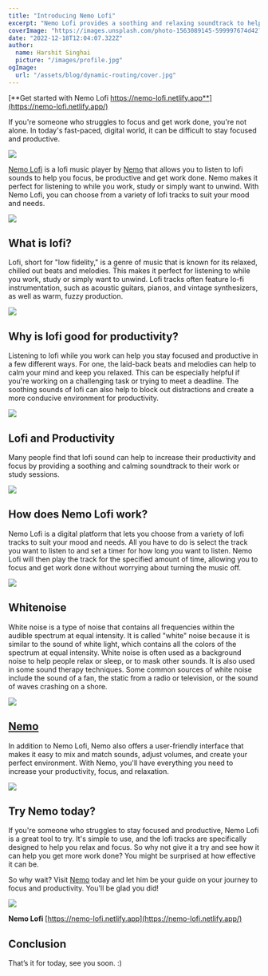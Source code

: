 ```yaml
---
title: "Introducing Nemo Lofi"
excerpt: "Nemo Lofi provides a soothing and relaxing soundtrack to help you focus and concentrate. Whether you're studying for an exam, working on a challenging project, or just need a break from the hustle and bustle of everyday life, the lofi music on Nemo will help to keep you calm and relaxed."
coverImage: "https://images.unsplash.com/photo-1563089145-599997674d42?q=80&w=2070&auto=format&fit=crop&ixlib=rb-4.0.3&ixid=M3wxMjA3fDB8MHxwaG90by1wYWdlfHx8fGVufDB8fHx8fA%3D%3D"
date: "2022-12-18T12:04:07.322Z"
author:
  name: Harshit Singhai
  picture: "/images/profile.jpg"
ogImage:
  url: "/assets/blog/dynamic-routing/cover.jpg"
---
```


[**Get started with Nemo Lofi https://nemo-lofi.netlify.app**](https://nemo-lofi.netlify.app/)

If you're someone who struggles to focus and get work done, you're not alone. In today's fast-paced, digital world, it can be difficult to stay focused and productive.

<img src="https://iili.io/HB6gw3F.png" />

[Nemo Lofi](https://nemo-lofi.netlify.app/) is a lofi music player by [Nemo](https://nemo-landing-page.netlify.app/) that allows you to listen to lofi sounds to help you focus, be productive and get work done. Nemo makes it perfect for listening to while you work, study or simply want to unwind. With Nemo Lofi, you can choose from a variety of lofi tracks to suit your mood and needs.

<img src="https://iili.io/HBVcDIS.jpg" />

## What is lofi?

Lofi, short for "low fidelity," is a genre of music that is known for its relaxed, chilled out beats and melodies. This makes it perfect for listening to while you work, study or simply want to unwind. Lofi tracks often feature lo-fi instrumentation, such as acoustic guitars, pianos, and vintage synthesizers, as well as warm, fuzzy production.

<img src="https://iili.io/HBVc61s.jpg" />

## Why is lofi good for productivity?

Listening to lofi while you work can help you stay focused and productive in a few different ways. For one, the laid-back beats and melodies can help to calm your mind and keep you relaxed. This can be especially helpful if you're working on a challenging task or trying to meet a deadline. The soothing sounds of lofi can also help to block out distractions and create a more conducive environment for productivity.

<img src="https://iili.io/HBVcmQ9.jpg" />

## Lofi and Productivity

Many people find that lofi sound can help to increase their productivity and focus by providing a soothing and calming soundtrack to their work or study sessions.

<img src="https://iili.io/HBVcvmN.jpg" />

## How does Nemo Lofi work?

Nemo Lofi is a digital platform that lets you choose from a variety of lofi tracks to suit your mood and needs. All you have to do is select the track you want to listen to and set a timer for how long you want to listen. Nemo Lofi will then play the track for the specified amount of time, allowing you to focus and get work done without worrying about turning the music off.

<img src="https://iili.io/HBVcQkl.jpg" />

## Whitenoise

White noise is a type of noise that contains all frequencies within the audible spectrum at equal intensity. It is called "white" noise because it is similar to the sound of white light, which contains all the colors of the spectrum at equal intensity. White noise is often used as a background noise to help people relax or sleep, or to mask other sounds. It is also used in some sound therapy techniques. Some common sources of white noise include the sound of a fan, the static from a radio or television, or the sound of waves crashing on a shore.

<img src="https://iili.io/HBVcSII.jpg" />

## [Nemo](https://nemo-landing-page.netlify.app/)

In addition to Nemo Lofi, Nemo also offers a user-friendly interface that makes it easy to mix and match sounds, adjust volumes, and create your perfect environment. With Nemo, you'll have everything you need to increase your productivity, focus, and relaxation.

<img src="https://iili.io/HBVcDIS.jpg" />

## Try Nemo today?

If you're someone who struggles to stay focused and productive, Nemo Lofi is a great tool to try. It's simple to use, and the lofi tracks are specifically designed to help you relax and focus. So why not give it a try and see how it can help you get more work done? You might be surprised at how effective it can be.

So why wait? Visit [Nemo](https://nemo-landing-page.netlify.app/) today and let him be your guide on your journey to focus and productivity. You'll be glad you did!

<img src="https://iili.io/HB6NLKJ.png" />

**Nemo Lofi** [https://nemo-lofi.netlify.app](https://nemo-lofi.netlify.app/)

## Conclusion

That’s it for today, see you soon. :)
